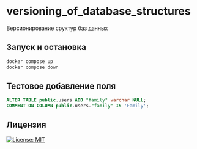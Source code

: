 # versioning_of_database_structures
Версионирование сруктур баз данных


## Запуск и остановка
```bash
docker compose up
docker compose down
```

## Тестовое добавление поля 
```SQL
ALTER TABLE public.users ADD "family" varchar NULL;
COMMENT ON COLUMN public.users."family" IS 'Family';
``` 
 

## Лицензия 
[![License: MIT](https://img.shields.io/badge/License-MIT-yellow.svg)](https://opensource.org/licenses/MIT)
